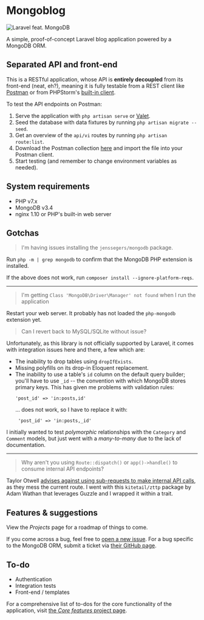 # Mongoblog

![Laravel feat. MongoDB](https://jenssegers.com/uploads/images/l4mongo.png.pagespeed.ce.KOh2Dt4xBA.png)

A simple, proof-of-concept Laravel blog application powered by a MongoDB ORM.

## Separated API and front-end

This is a RESTful application, whose API is **entirely decoupled** from its front-end (neat, eh?), meaning it is fully testable from a REST client like [Postman](https://www.getpostman.com/) or from PHPStorm's [built-in client](https://www.jetbrains.com/help/phpstorm/rest-client-tool-window.html).

To test the API endpoints on Postman:

1. Serve the application with `php artisan serve` or [Valet](https://laravel.com/docs/5.4/valet).
1. Seed the database with data fixtures by running `php artisan migrate --seed`.
1. Get an overview of the `api/vi` routes by running `php artisan route:list`.
1. Download the Postman collection [here](https://gist.githubusercontent.com/jpcaparas/8277c34d975c5bcd2934664e2eee97a8/raw/bcdfedb9c3c87d962b789799950ef574ae3fb7ec/Mongoblog.postman_collection.json) and import the file into your Postman client.
1. Start testing (and remember to change environment variables as needed).

## System requirements

- PHP v7.x
- MongoDB v3.4
- nginx 1.10 or PHP's built-in web server

## Gotchas

> I'm having issues installing the `jenssegers/mongodb` package.

Run `php -m | grep mongodb` to confirm that the MongoDB PHP extension is installed.

If the above does not work, run `composer install --ignore-platform-reqs`.

---

> I'm getting `Class 'MongoDB\Driver\Manager' not found` when I run the application

Restart your web server. It probably has not loaded the `php-mongodb` extension yet.

> Can I revert back to MySQL/SQLite without issue?

Unfortunately, as this library is not officially supported by Laravel, it comes with integration issues here and there, a few which are:

- The inability to drop tables using `dropIfExists`.
- Missing polyfills on its drop-in Eloquent replacement.
- The inability to use a table's `id` column on the default query builder; you'll have to use `_id` -- the convention with which MongoDB stores primary keys. This has given me problems with validation rules:
  ```
  'post_id' => 'in:posts,id'
  ```
  ... does not work, so I have to replace it with:
  ```
   'post_id' => 'in:posts,_id'
  ```

I initially wanted to test _polymorphic_ relationships with the `Category` and `Comment` models, but just went with a _many-to-many_ due to the lack of documentation.

---

> Why aren't you using `Route::dispatch()` or `app()->handle()` to consume internal API endpoints?

Taylor Otwell [advises against using sub-requests to make internal API calls](https://github.com/laravel/framework/pull/5886#issuecomment-57627117), as they mess the current route. I went with this `kitetail/zttp` package by Adam Wathan that leverages Guzzle and I wrapped it within a trait.

## Features & suggestions

View the _Projects_ page for a roadmap of things to come.

If you come across a bug, feel free to [open a new issue](https://github.com/jpcaparas/mongoblog/issues/new). For a bug specific to the MongoDB ORM, submit a ticket via [their GitHub page](https://github.com/jenssegers/laravel-mongodb).


## To-do

- Authentication
- Integration tests
- Front-end / templates

For a comprehensive list of to-dos for the core functionality of the application, visit [the _Core features_ project page](https://github.com/jpcaparas/mongoblog/projects/1).

